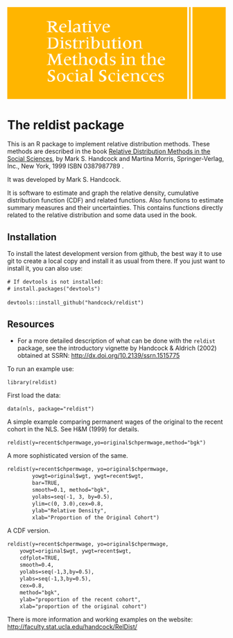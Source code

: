 <img src="man/Figures/rdbanner.gif" width = 700 alt="RDbook banner"/>

# The reldist package

This is an R package to implement relative distribution methods.
These methods are described in the book 
[Relative Distribution Methods in the Social Sciences](https://doi.org/10.1007/b97852), by Mark S. Handcock and Martina Morris, Springer-Verlag, Inc., New York, 1999 ISBN 0387987789 .

It was developed by Mark S. Handcock.

It is software to estimate and graph the relative density, cumulative distribution function (CDF) and related functions. Also functions to estimate summary measures and their uncertainties. This contains functions directly related to the relative distribution and some data used in the book.

## Installation
<!-- To install the latest version from [CRAN](https://CRAN.R-project.org/package=ipc) -->
<!-- run: -->
<!-- ``` -->
<!-- install.packages("ipc") -->
<!-- ``` -->
To install the latest development version from github,
the best way it to use git to create a
local copy and install it as usual from there. If you just want to
install it, you can also use:
```
# If devtools is not installed:
# install.packages("devtools")

devtools::install_github("handcock/reldist")
```
<!-- devtools::install_github("handcock/rpm",auth_token="Your token") -->
<!-- You will need to create a personal token: see -->

<!-- https://docs.aws.amazon.com/codepipeline/latest/userguide/GitHub-create-personal-token-CLI.html -->

<!-- Stop at Step 6. The copied string is "Your token". -->

## Resources

* For a more detailed description of what can be done with the ``reldist`` package, see the introductory vignette by Handcock & Aldrich (2002) obtained at SSRN: http://dx.doi.org/10.2139/ssrn.1515775

To run an example use:
```
library(reldist)
```

First load the data:

```
data(nls, package="reldist")
```

A simple example comparing permanent wages of the original to the
recent cohort in the NLS.  See H&M (1999) for details.

```
reldist(y=recent$chpermwage,yo=original$chpermwage,method="bgk")
```

A more sophisticated version of the same.

```
reldist(y=recent$chpermwage, yo=original$chpermwage,
        yowgt=original$wgt, ywgt=recent$wgt,
        bar=TRUE,
        smooth=0.1, method="bgk",
        yolabs=seq(-1, 3, by=0.5),
        ylim=c(0, 3.0),cex=0.8,
        ylab="Relative Density",
        xlab="Proportion of the Original Cohort")
```
        
A CDF version.

```
reldist(y=recent$chpermwage, yo=original$chpermwage,
    yowgt=original$wgt, ywgt=recent$wgt,
    cdfplot=TRUE,
    smooth=0.4,
    yolabs=seq(-1,3,by=0.5),
    ylabs=seq(-1,3,by=0.5),
    cex=0.8,
    method="bgk",
    ylab="proportion of the recent cohort",
    xlab="proportion of the original cohort")
```

There is more information and working examples on the website: http://faculty.stat.ucla.edu/handcock/RelDist/
